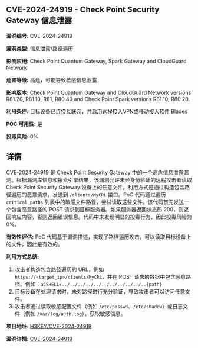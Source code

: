 ## CVE-2024-24919 - Check Point Security Gateway 信息泄露

**漏洞编号:** CVE-2024-24919

**漏洞类型:** 信息泄露/路径遍历

**影响应用:** Check Point Quantum Gateway, Spark Gateway and CloudGuard Network

**危害等级:** 高危，可能导致敏感信息泄露

**影响版本:** Check Point Quantum Gateway and CloudGuard Network versions R81.20, R81.10, R81, R80.40 and Check Point Spark versions R81.10, R80.20.

**利用条件:** 目标设备已连接互联网，并启用远程接入VPN或移动接入软件 Blades

**POC 可用性:** 是

**投毒风险:** 0%

## 详情

CVE-2024-24919 是 Check Point Security Gateway 中的一个高危信息泄露漏洞。根据漏洞库信息和搜索引擎结果，该漏洞允许未经身份验证的远程攻击者读取 Check Point Security Gateway 设备上的任意文件。利用方式是通过构造包含路径遍历的恶意请求，发送到 `/clients/MyCRL` 接口。PoC 代码通过遍历 `critical_paths` 列表中的敏感文件路径，尝试读取这些文件。该代码首先发送一个包含恶意路径的 POST 请求到目标服务器。如果服务器返回状态码 200，则返回响应内容，否则返回错误信息。代码中未发现明显的投毒行为，因此投毒风险为0%。

**有效性评估:** PoC 代码基于漏洞描述，实现了路径遍历攻击，可以读取目标设备上的文件，因此是有效的。

**利用方式总结:**
1.  攻击者构造包含路径遍历的 URL，例如 `https://<target_ip>/clients/MyCRL`，并在 POST 请求的数据中包含恶意路径。例如：`aCSHELL/../../../../../../../../../../..{path}`
2.  目标设备在处理请求时，未对路径进行充分验证，导致攻击者可以访问任意文件。
3.  攻击者通过读取敏感配置文件（例如 `/etc/passwd`、`/etc/shadow`）或日志文件（例如 `/var/log/auth.log`），获取敏感信息。

**项目地址:** [H3KEY/CVE-2024-24919](https://github.com/H3KEY/CVE-2024-24919)

**漏洞详情:** [CVE-2024-24919](https://nvd.nist.gov/vuln/detail/CVE-2024-24919)